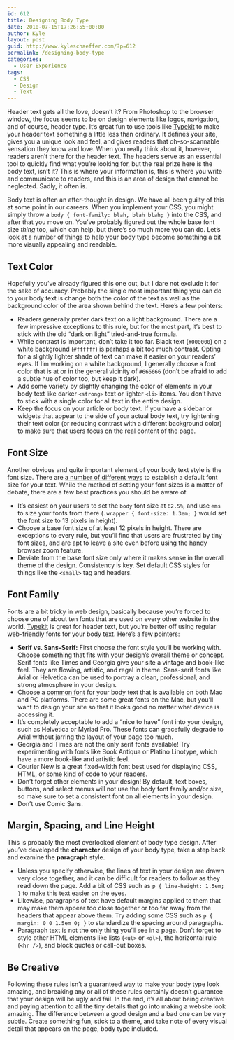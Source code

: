 ```yaml
---
id: 612
title: Designing Body Type
date: 2010-07-15T17:26:55+00:00
author: Kyle
layout: post
guid: http://www.kyleschaeffer.com/?p=612
permalink: /designing-body-type
categories:
  - User Experience
tags:
  - CSS
  - Design
  - Text
---
```

Header text gets all the love, doesn’t it? From Photoshop to the browser window, the focus seems to be on design elements like logos, navigation, and of course, header type. It’s great fun to use tools like [Typekit](http://typekit.com) to make your header text something a little less than ordinary. It defines your site, gives you a unique look and feel, and gives readers that oh-so-scannable sensation they know and love. When you really think about it, however, readers aren’t there for the header text. The headers serve as an essential tool to quickly find what you’re looking for, but the real prize here is the body text, isn’t it? This is where your information is, this is where you write and communicate to readers, and this is an area of design that cannot be neglected. Sadly, it often is.

Body text is often an after-thought in design. We have all been guilty of this at some point in our careers. When you implement your CSS, you might simply throw a `body { font-family: blah, blah blah; }` into the CSS, and after that you move on. You’ve probably figured out the whole base font size _thing_ too, which can help, but there’s so much more you can do. Let’s look at a number of things to help your body type become something a bit more visually appealing and readable.

## Text Color

Hopefully you’ve already figured this one out, but I dare not exclude it for the sake of accuracy. Probably the single most important thing you can do to your body text is change both the color of the text as well as the background color of the area shown behind the text. Here’s a few pointers:

* Readers generally prefer dark text on a light background. There are a few impressive exceptions to this rule, but for the most part, it’s best to stick with the old “dark on light” tried-and-true formula.
* While contrast is important, don’t take it too far. Black text (`#000000`) on a white background (`#ffffff`) is perhaps a bit too much contrast. Opting for a slightly lighter shade of text can make it easier on your readers’ eyes. If I’m working on a white background, I generally choose a font color that is at or in the general vicinity of `#666666` (don’t be afraid to add a subtle hue of color too, but keep it dark).
* Add some variety by slightly changing the color of elements in your body text like darker `<strong>` text or lighter `<li>` items. You don’t have to stick with a single color for all text in the entire design.
* Keep the focus on your article or body text. If you have a sidebar or widgets that appear to the side of your actual body text, try lightening their text color (or reducing contrast with a different background color) to make sure that users focus on the real content of the page.

## Font Size

Another obvious and quite important element of your body text style is the font size. There are [a number of different ways](/css-font-size-em-vs-px-vs-pt-vs-percent) to establish a default font size for your text. While the method of setting your font sizes is a matter of debate, there are a few best practices you should be aware of.

* It’s easiest on your users to set the `body` font size at `62.5%`, and use `ems` to size your fonts from there (`.wrapper { font-size: 1.3em; }` would set the font size to 13 pixels in height).
* Choose a base font size of at least 12 pixels in height. There are exceptions to every rule, but you’ll find that users are frustrated by tiny font sizes, and are apt to leave a site even before using the handy browser zoom feature.
* Deviate from the base font size only where it makes sense in the overall theme of the design. Consistency is key. Set default CSS styles for things like the `<small>` tag and headers.

## Font Family

Fonts are a bit tricky in web design, basically because you’re forced to choose one of about ten fonts that are used on every other website in the world. [Typekit](http://typekit.com) is great for header text, but you’re better off using regular web-friendly fonts for your body text. Here’s a few pointers:

* **Serif vs. Sans-Serif:** First choose the font style you’ll be working with. Choose something that fits with your design’s overall theme or concept. Serif fonts like Times and Georgia give your site a vintage and book-like feel. They are flowing, artistic, and regal in theme. Sans-serif fonts like Arial or Helvetica can be used to portray a clean, professional, and strong atmosphere in your design.
* Choose a [common font](http://www.ampsoft.net/webdesign-l/WindowsMacFonts.html) for your body text that is available on both Mac and PC platforms. There are some great fonts on the Mac, but you’ll want to design your site so that it looks good no matter what device is accessing it.
* It’s completely acceptable to add a “nice to have” font into your design, such as Helvetica or Myriad Pro. These fonts can gracefully degrade to Arial without jarring the layout of your page too much.
* Georgia and Times are not the only serif fonts available! Try experimenting with fonts like Book Antiqua or Platino Linotype, which have a more book-like and artistic feel.
* Courier New is a great fixed-width font best used for displaying CSS, HTML, or some kind of code to your readers.
* Don’t forget other elements in your design! By default, text boxes, buttons, and select menus will not use the body font family and/or size, so make sure to set a consistent font on all elements in your design.
* Don’t use Comic Sans.

## Margin, Spacing, and Line Height

This is probably the most overlooked element of body type design. After you’ve developed the **character** design of your body type, take a step back and examine the **paragraph** style.

* Unless you specify otherwise, the lines of text in your design are drawn very close together, and it can be difficult for readers to follow as they read down the page. Add a bit of CSS such as `p { line-height: 1.5em; }` to make this text easier on the eyes.
* Likewise, paragraphs of text have default margins applied to them that may make them appear too close together or too far away from the headers that appear above them. Try adding some CSS such as `p { margin: 0 0 1.5em 0; }` to standardize the spacing around paragraphs.
* Paragraph text is not the only thing you’ll see in a page. Don’t forget to style other HTML elements like lists (`<ul>` or `<ol>`), the horizontal rule (`<hr />`), and block quotes or call-out boxes.

## Be Creative

Following these rules isn’t a guaranteed way to make your body type look amazing, and breaking any or all of these rules certainly doesn’t guarantee that your design will be ugly and fail. In the end, it’s all about being creative and paying attention to all the tiny details that go into making a website look amazing. The difference between a good design and a bad one can be very subtle. Create something fun, stick to a theme, and take note of every visual detail that appears on the page, body type included.
